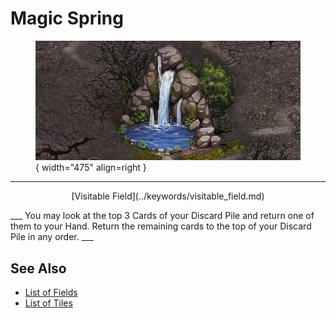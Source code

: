 # Magic Spring

<figure markdown="span">

![Magic Spring Map Location](../assets/locations-magic_spring.webp){ width="475" align=right }

</figure>

___
<p style="text-align: center;" markdown>[Visitable Field](../keywords/visitable_field.md)</p>
___
You may look at the top 3 Cards of your Discard Pile and return one of them to your Hand. Return the remaining cards to the top of your Discard Pile in any order.
___


## See Also

- [List of Fields](index.md)
- [List of Tiles](../tiles/index.md)
